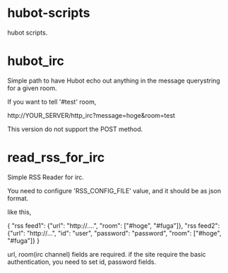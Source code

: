 hubot-scripts
=============

hubot scripts.

# hubot_irc

Simple path to have Hubot echo out anything in the message querystring for a given room.

If you want to tell '#test' room,

http://YOUR_SERVER/http_irc?message=hoge&room=test

This version do not support the POST method.

# read_rss_for_irc

Simple RSS Reader for irc.

You need to configure 'RSS_CONFIG_FILE' value, and it should be as json format.

like this,

{
  "rss feed1": {"url": "http://....",
                "room": ["#hoge", "#fuga"]},
  "rss feed2": {"url": "http://...",
                "id": "user",
                "password": "password",
                "room": ["#hoge", "#fuga"]}
}

url, room(irc channel) fields are required. if the site require the basic
authentication, you need to set id, password fields.


